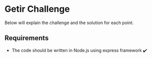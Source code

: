 # Getir Challenge

Below will explain the challenge and the solution for each point.

## Requirements
* The code should be written in Node.js using express framework ✔️